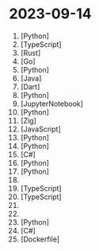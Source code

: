# 2023-09-14

1. [](https://github.comundefined "Focus on prompting and generating") [Python]
2. [](https://github.comundefined "a very good whiteboard") [TypeScript]
3. [](https://github.comundefined "Makepad is a creative software development platform for Rust that compiles to wasm/webGL, osx/metal, windows/dx11 linux/opengl") [Rust]
4. [](https://github.comundefined "AIdea 是一款支持 GPT 以及国产大语言模型通义千问、文心一言等，支持 Stable Diffusion 文生图、图生图、 SDXL1.0、超分辨率、图片上色的全能型 APP。") [Go]
5. [](https://github.comundefined "FaceChain is a deep-learning toolchain for generating your Digital-Twin.") [Python]
6. [](https://github.comundefined "《Hello 算法》：动画图解、一键运行的数据结构与算法教程，支持 Java, C++, Python, Go, JS, TS, C#, Swift, Rust, Dart, Zig 等语言。") [Java]
7. [](https://github.comundefined "AIdea 是一款支持 GPT 以及国产大语言模型通义千问、文心一言等，支持 Stable Diffusion 文生图、图生图、 SDXL1.0、超分辨率、图片上色的全能型 APP。") [Dart]
8. [](https://github.comundefined "《动手学深度学习》：面向中文读者、能运行、可讨论。中英文版被70多个国家的500多所大学用于教学。") [Python]
9. [](https://github.comundefined "The code from the Machine Learning Bookcamp book and a free course based on the book") [JupyterNotebook]
10. [](https://github.comundefined "リアルタイムボイスチェンジャー Realtime Voice Changer") [Python]
11. [](https://github.comundefined "Incredibly fast JavaScript runtime, bundler, test runner, and package manager – all in one") [Zig]
12. [](https://github.comundefined "24 Lessons, 12 Weeks, Get Started as a Web Developer") [JavaScript]
13. [](https://github.comundefined "Medusa: Simple Framework for Accelerating LLM Generation with Multiple Decoding Heads") [Python]
14. [](https://github.comundefined "ALL IN ONE Hacking Tool For Hackers") [Python]
15. [](https://github.comundefined "Practical samples of ASP.NET Core 2.1, 2.2, 3.1, 5.0, 6.0, 7.0 and 8.0 RC 1 projects you can use. Readme contains explanations on all projects.") [C#]
16. [](https://github.comundefined "大麦网抢票脚本") [Python]
17. [](https://github.comundefined "A curated list of insanely awesome libraries, packages and resources for Quants (Quantitative Finance)") [Python]
18. [](https://github.comundefined "本项目可以帮助小鹏P5和小鹏G9开启adb和网络adb") 
19. [](https://github.comundefined "Fast, and friendly Bun web framework") [TypeScript]
20. [](https://github.comundefined "The modern web developer’s platform") [TypeScript]
21. [](https://github.comundefined "List of Computer Science courses with video lectures.") 
22. [](https://github.comundefined "Explanation to key concepts in ML") 
23. [](https://github.comundefined "Inference Llama 2 in one file of pure C") [Python]
24. [](https://github.comundefined "Navigate the complex landscape of .NET software architecture with our step-by-step, story-like guide. Unpack the interplay between modular monoliths, microservices, domain-driven design, and various architectural patterns. Go beyond the one-size-fits-all solutions and understand how to blend these approaches based on your unique needs.") [C#]
25. [](https://github.comundefined "✅ The Node.js best practices list (July 2023)") [Dockerfile]

